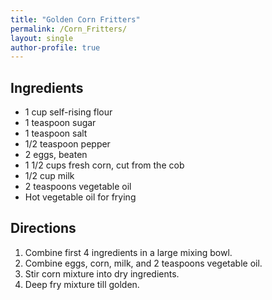 ```yaml
---
title: "Golden Corn Fritters"
permalink: /Corn_Fritters/
layout: single
author-profile: true
---
```


## Ingredients
- 1 cup self-rising flour
- 1 teaspoon sugar
- 1 teaspoon salt
- 1/2 teaspoon pepper
- 2 eggs, beaten
- 1 1/2 cups fresh corn, cut from the cob
- 1/2 cup milk
- 2 teaspoons vegetable oil
- Hot vegetable oil for frying

## Directions

1. Combine first 4 ingredients in a large mixing bowl.
2. Combine eggs, corn, milk, and 2 teaspoons vegetable oil.
3. Stir corn mixture into dry ingredients.
4. Deep fry mixture till golden.
